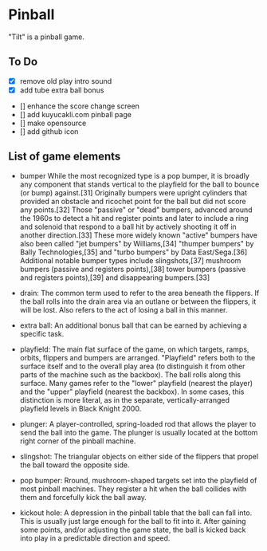 # Pinball

"Tilt" is a pinball game.

## To Do

- [x] remove old play intro sound
- [x] add tube extra ball bonus
- [] enhance the score change screen
- [] add kuyucakli.com pinball page
- [] make opensource
- [] add github icon

## List of game elements

- bumper
  While the most recognized type is a pop bumper, it is broadly any component that stands vertical to the playfield for the ball to bounce (or bump) against.[31] Originally bumpers were upright cylinders that provided an obstacle and ricochet point for the ball but did not score any points.[32] Those "passive" or "dead" bumpers, advanced around the 1960s to detect a hit and register points and later to include a ring and solenoid that respond to a ball hit by actively shooting it off in another direction.[33] These more widely known "active" bumpers have also been called "jet bumpers" by Williams,[34] "thumper bumpers" by Bally Technologies,[35] and "turbo bumpers" by Data East/Sega.[36] Additional notable bumper types include slingshots,[37] mushroom bumpers (passive and registers points),[38] tower bumpers (passive and registers points),[39] and disappearing bumpers.[33]

- drain:
  The common term used to refer to the area beneath the flippers. If the ball rolls into the drain area via an outlane or between the flippers, it will be lost. Also refers to the act of losing a ball in this manner.

- extra ball:
  An additional bonus ball that can be earned by achieving a specific task.

- playfield:
  The main flat surface of the game, on which targets, ramps, orbits, flippers and bumpers are arranged. "Playfield" refers both to the surface itself and to the overall play area (to distinguish it from other parts of the machine such as the backbox). The ball rolls along this surface. Many games refer to the "lower" playfield (nearest the player) and the "upper" playfield (nearest the backbox). In some cases, this distinction is more literal, as in the separate, vertically-arranged playfield levels in Black Knight 2000.
- plunger: A player-controlled, spring-loaded rod that allows the player to send the ball into the game. The plunger is usually located at the bottom right corner of the pinball machine.

- slingshot: The triangular objects on either side of the flippers that propel the ball toward the opposite side.
- pop bumper: Rround, mushroom-shaped targets set into the playfield of most pinball machines. They register a hit when the ball collides with them and forcefully kick the ball away.
- kickout hole:
  A depression in the pinball table that the ball can fall into. This is usually just large enough for the ball to fit into it. After gaining some points, and/or adjusting the game state, the ball is kicked back into play in a predictable direction and speed.
